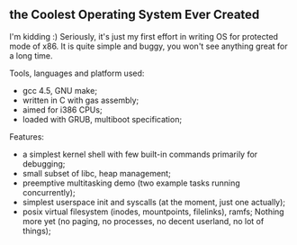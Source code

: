 the Coolest Operating System Ever Created
-----------------------------------------

I'm kidding :) 
Seriously, it's just my first effort in writing OS for protected mode of x86.
It is quite simple and buggy, you won't see anything great for a long time.

Tools, languages and platform used:
- gcc 4.5, GNU make;
- written in C with gas assembly;
- aimed for i386 CPUs;
- loaded with GRUB, multiboot specification;

Features:
- a simplest kernel shell with few built-in commands primarily for debugging;
- small subset of libc, heap management; 
- preemptive multitasking demo (two example tasks running concurrently);
- simplest userspace init and syscalls (at the moment, just one actually);
- posix virtual filesystem (inodes, mountpoints, filelinks), ramfs;
Nothing more yet (no paging, no processes, no decent userland, no lot of things);

